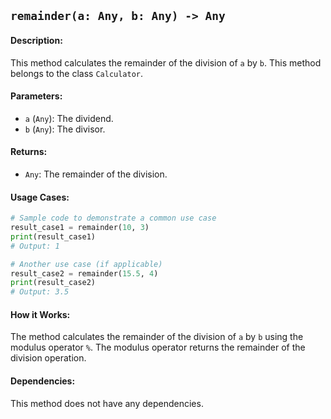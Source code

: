 ## `remainder(a: Any, b: Any) -> Any`

#### Description:
This method calculates the remainder of the division of `a` by `b`. This method belongs to the class `Calculator`.

#### Parameters:
- `a` (`Any`): The dividend.
- `b` (`Any`): The divisor.

#### Returns:
- `Any`: The remainder of the division.

#### Usage Cases:

```python
# Sample code to demonstrate a common use case
result_case1 = remainder(10, 3)
print(result_case1)
# Output: 1

# Another use case (if applicable)
result_case2 = remainder(15.5, 4)
print(result_case2)
# Output: 3.5
```

#### How it Works:
The method calculates the remainder of the division of `a` by `b` using the modulus operator `%`. The modulus operator returns the remainder of the division operation.

#### Dependencies:
This method does not have any dependencies.